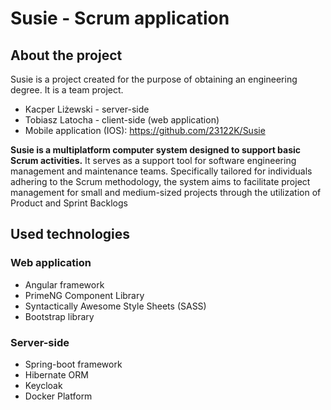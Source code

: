 # Susie - Scrum application
## About the project
Susie is a project created for the purpose of obtaining an engineering degree. It is a team project.

- Kacper Liżewski - server-side
- Tobiasz Latocha - client-side (web application)
- Mobile application (IOS): https://github.com/23122K/Susie

**Susie is a multiplatform computer system designed to support basic Scrum activities.** It serves as a support tool for software engineering management and maintenance teams. Specifically tailored for individuals adhering to the Scrum methodology, the system aims to facilitate project management for small and medium-sized projects through the utilization of Product and Sprint Backlogs

## Used technologies
### Web application
- Angular framework
- PrimeNG  Component Library
- Syntactically Awesome Style Sheets (SASS)
- Bootstrap library

### Server-side
- Spring-boot framework
- Hibernate ORM
- Keycloak
- Docker Platform
